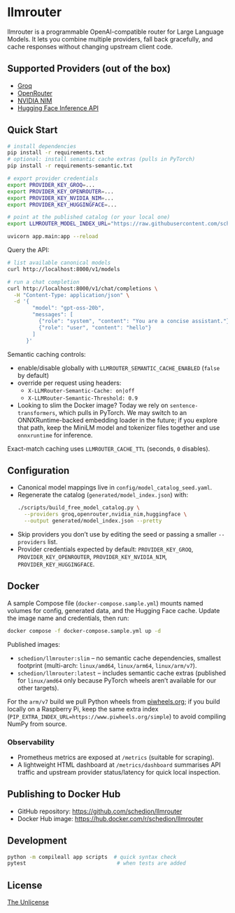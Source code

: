 # llmrouter

llmrouter is a programmable OpenAI-compatible router for Large Language Models. It lets you combine multiple providers, fall back gracefully, and cache responses without changing upstream client code.

## Supported Providers (out of the box)
- [Groq](https://groq.com)
- [OpenRouter](https://openrouter.ai)
- [NVIDIA NIM](https://www.nvidia.com/en-us/ai-platform/)
- [Hugging Face Inference API](https://huggingface.co/inference-api)

## Quick Start
```bash
# install dependencies
pip install -r requirements.txt
# optional: install semantic cache extras (pulls in PyTorch)
pip install -r requirements-semantic.txt

# export provider credentials
export PROVIDER_KEY_GROQ=...
export PROVIDER_KEY_OPENROUTER=...
export PROVIDER_KEY_NVIDIA_NIM=...
export PROVIDER_KEY_HUGGINGFACE=...

# point at the published catalog (or your local one)
export LLMROUTER_MODEL_INDEX_URL="https://raw.githubusercontent.com/schedion/llmrouter/refs/heads/main/generated/model_index.json"

uvicorn app.main:app --reload
```

Query the API:
```bash
# list available canonical models
curl http://localhost:8000/v1/models

# run a chat completion
curl http://localhost:8000/v1/chat/completions \
  -H "Content-Type: application/json" \
  -d '{
        "model": "gpt-oss-20b",
        "messages": [
          {"role": "system", "content": "You are a concise assistant."},
          {"role": "user", "content": "hello"}
        ]
      }'
```

Semantic caching controls:
- enable/disable globally with `LLMROUTER_SEMANTIC_CACHE_ENABLED` (`false` by default)
- override per request using headers:
  - `X-LLMRouter-Semantic-Cache: on|off`
  - `X-LLMRouter-Semantic-Threshold: 0.9`
- Looking to slim the Docker image? Today we rely on `sentence-transformers`, which pulls in PyTorch. We may switch to an ONNXRuntime-backed embedding loader in the future; if you explore that path, keep the MiniLM model and tokenizer files together and use `onnxruntime` for inference.

Exact-match caching uses `LLMROUTER_CACHE_TTL` (seconds, `0` disables).

## Configuration
- Canonical model mappings live in `config/model_catalog_seed.yaml`.
- Regenerate the catalog (`generated/model_index.json`) with:
  ```bash
  ./scripts/build_free_model_catalog.py \
    --providers groq,openrouter,nvidia_nim,huggingface \
    --output generated/model_index.json --pretty
  ```
- Skip providers you don’t use by editing the seed or passing a smaller `--providers` list.
- Provider credentials expected by default: `PROVIDER_KEY_GROQ`, `PROVIDER_KEY_OPENROUTER`, `PROVIDER_KEY_NVIDIA_NIM`, `PROVIDER_KEY_HUGGINGFACE`.

## Docker
A sample Compose file (`docker-compose.sample.yml`) mounts named volumes for config, generated data, and the Hugging Face cache. Update the image name and credentials, then run:
```bash
docker compose -f docker-compose.sample.yml up -d
```

Published images:
- `schedion/llmrouter:slim` – no semantic cache dependencies, smallest footprint (multi-arch: `linux/amd64`, `linux/arm64`, `linux/arm/v7`).
- `schedion/llmrouter:latest` – includes semantic cache extras (published for `linux/amd64` only because PyTorch wheels aren’t available for our other targets).

For the `arm/v7` build we pull Python wheels from [piwheels.org](https://piwheels.org); if you build locally on a Raspberry Pi, keep the same extra index (`PIP_EXTRA_INDEX_URL=https://www.piwheels.org/simple`) to avoid compiling NumPy from source.

### Observability
- Prometheus metrics are exposed at `/metrics` (suitable for scraping).
- A lightweight HTML dashboard at `/metrics/dashboard` summarises API traffic and upstream provider status/latency for quick local inspection.

## Publishing to Docker Hub
- GitHub repository: https://github.com/schedion/llmrouter
- Docker Hub image: https://hub.docker.com/r/schedion/llmrouter

## Development
```bash
python -m compileall app scripts  # quick syntax check
pytest                             # when tests are added
```

## License
[The Unlicense](https://unlicense.org/)
